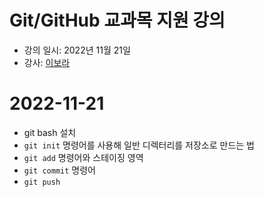 # Git/GitHub 교과목 지원 강의

- 강의 일시: 2022년 11월 21일
- 강사: [이보라](https://github.com/Violet-Bora-Lee)

# 2022-11-21

- git bash 설치
- `git init` 명령어를 사용해 일반 디렉터리를 저장소로 만드는 법
- `git add` 명령어와 스테이징 영역
- `git commit` 명령어
- `git push`